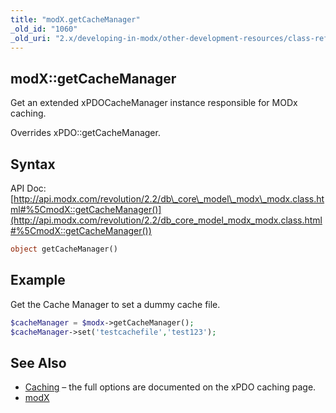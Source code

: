 ```yaml
---
title: "modX.getCacheManager"
_old_id: "1060"
_old_uri: "2.x/developing-in-modx/other-development-resources/class-reference/modx/modx.getcachemanager"
---
```


## modX::getCacheManager

Get an extended xPDOCacheManager instance responsible for MODx caching.

Overrides xPDO::getCacheManager.

## Syntax

API Doc: [http://api.modx.com/revolution/2.2/db\_core\_model\_modx\_modx.class.html#%5CmodX::getCacheManager()](http://api.modx.com/revolution/2.2/db_core_model_modx_modx.class.html#%5CmodX::getCacheManager())

``` php 
object getCacheManager()
```

## Example

Get the Cache Manager to set a dummy cache file.

``` php 
$cacheManager = $modx->getCacheManager();
$cacheManager->set('testcachefile','test123');
```

## See Also

- [Caching](/xpdo/2.x/advanced-features/caching "Caching") – the full options are documented on the xPDO caching page.
- [modX](developing-in-modx/other-development-resources/class-reference/modx "modX")